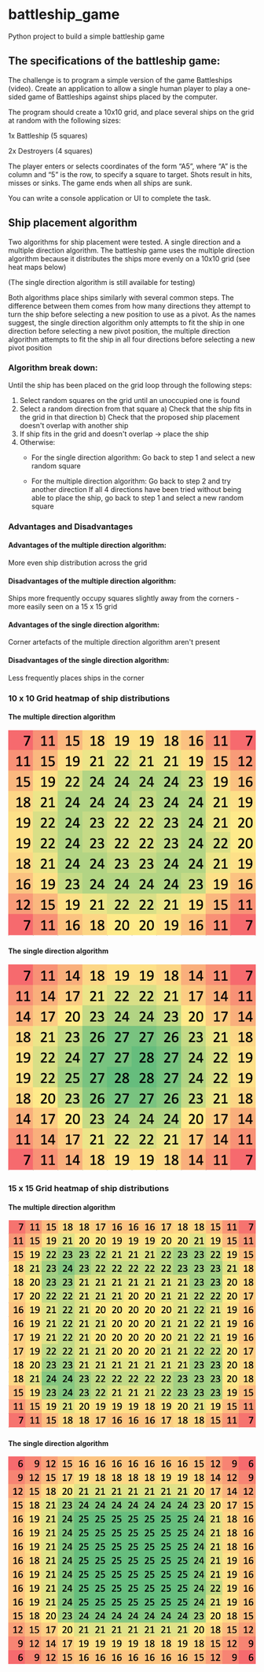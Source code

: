 # battleship_game
Python project to build a simple battleship game


## The specifications of the battleship game:

The challenge is to program a simple version of the game Battleships (video). Create an application to allow a single human player to play a one-sided game of Battleships against ships placed by the computer.

The program should create a 10x10 grid, and place several ships on the grid at random with the following sizes:

1x Battleship (5 squares)

2x Destroyers (4 squares)

The player enters or selects coordinates of the form “A5”, where “A” is the column and “5” is the row, to specify a square to target. Shots result in hits, misses or sinks. The game ends when all ships are sunk.

You can write a console application or UI to complete the task.


## Ship placement algorithm

Two algorithms for ship placement were tested. A single direction and a multiple direction algorithm.
The battleship game uses the multiple direction algorithm because it distributes the ships more evenly on a 10x10 grid (see heat maps below)

(The single direction algorithm is still available for testing)

Both algorithms place ships similarly with several common steps. The difference between them comes from how many directions they attempt to turn the ship before selecting a new position to use as a pivot. As the names suggest, the single direction algorithm only attempts to fit the ship in one direction before selecting a new pivot position, the multiple direction algorithm attempts to fit the ship in all four directions before selecting a new pivot position

### Algorithm break down:

Until the ship has been placed on the grid loop through the following steps:

1. Select random squares on the grid until an unoccupied one is found
2. Select a random direction from that square
    a) Check that the ship fits in the grid in that direction
    b) Check that the proposed ship placement doesn't overlap with another ship
3. If ship fits in the grid and doesn't overlap -> place the ship
4. Otherwise:
    * For the single direction algorithm:
        Go back to step 1 and select a new random square
        
    * For the multiple direction algorithm:
        Go back to step 2 and try another direction
        If all 4 directions have been tried without being able to place the ship,
        go back to step 1 and select a new random square

### Advantages and Disadvantages

#### Advantages of the multiple direction algorithm:
More even ship distribution across the grid

#### Disadvantages of the multiple direction algorithm: 
Ships more frequently occupy squares slightly away from the corners - more easily seen on a 15 x 15 grid


#### Advantages of the single direction algorithm:
Corner artefacts of the multiple direction algorithm aren't present

#### Disadvantages of the single direction algorithm:
Less frequently places ships in the corner



### 10 x 10 Grid heatmap of ship distributions

#### The multiple direction algorithm
![Ship heatmap for the multi direction algorithm](10x10_mda.png)

#### The single direction algorithm 
![Ship heatmap for the single direction algorithm](10x10_sda.png)


### 15 x 15 Grid heatmap of ship distributions

#### The multiple direction algorithm
![Ship heatmap for the multi direction algorithm](15x15_mda.png)

#### The single direction algorithm 
![Ship heatmap for the single direction algorithm](15x15_sda.png)

